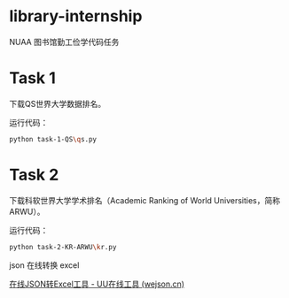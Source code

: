 # library-internship

NUAA 图书馆勤工俭学代码任务

# Task 1

下载QS世界大学数据排名。

运行代码：

```bash
python task-1-QS\qs.py
```

# Task 2

下载科软世界大学学术排名（Academic Ranking of World Universities，简称ARWU）。

运行代码：

```bash
python task-2-KR-ARWU\kr.py
```

json 在线转换 excel

[在线JSON转Excel工具 - UU在线工具 (wejson.cn)](https://wejson.cn/json2excel/)
